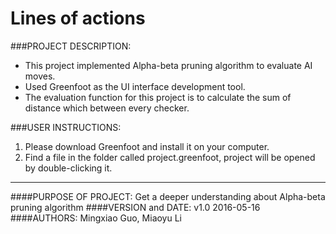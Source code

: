 # Lines of actions

###PROJECT DESCRIPTION:
* This project implemented Alpha-beta pruning algorithm to evaluate AI moves.
* Used Greenfoot as the UI interface development tool.
* The evaluation function for this project is to calculate the sum of distance which between every checker.

###USER INSTRUCTIONS:
1. Please download Greenfoot and install it on your computer.
2. Find a file in the folder called project.greenfoot, project will be opened by double-clicking it.
___
####PURPOSE OF PROJECT: 
	Get a deeper understanding about Alpha-beta pruning algorithm
####VERSION and DATE: 
	v1.0 2016-05-16
####AUTHORS: 
	Mingxiao Guo, Miaoyu Li

